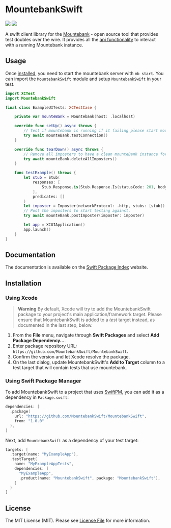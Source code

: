 # MountebankSwift

[![](https://img.shields.io/endpoint?url=https%3A%2F%2Fswiftpackageindex.com%2Fapi%2Fpackages%2FMountebankSwift%2FMountebankSwift%2Fbadge%3Ftype%3Dswift-versions)](https://swiftpackageindex.com/MountebankSwift/MountebankSwift)
[![](https://img.shields.io/endpoint?url=https%3A%2F%2Fswiftpackageindex.com%2Fapi%2Fpackages%2FMountebankSwift%2FMountebankSwift%2Fbadge%3Ftype%3Dplatforms)](https://swiftpackageindex.com/MountebankSwift/MountebankSwift)

A swift client library for the [Mountebank](https://www.mbtest.org/) - open source tool that
provides test doubles over the wire. It provides all the [api functionality](https://www.mbtest.org/docs/api/overview)
to interact with a running Mountebank instance.

## Usage

Once [installed](#installation), you need to start the mountebank server with `mb start`. You can import the
`MountebankSwift` module and setup `MountebankSwift` in your test.

```swift
import XCTest
import MountebankSwift

final class ExampleUITests: XCTestCase {

    private var mounteBank = Mountebank(host: .localhost)

    override func setUp() async throws {
        // Test if mountebank is running if it failing please start mountebank with `mb start`.
        try await mounteBank.testConnection()
    }

    override func tearDown() async throws {
        // Remove all imposters to have a clean mounteBank instance for the next tests.
        try await mounteBank.deleteAllImposters()
    }

    func testExample() throws {
        let stub = Stub(
            responses: [
                Stub.Response.is(Stub.Response.Is(statusCode: 201, body: .text("text")))
            ],
            predicates: []
        )
        let imposter = Imposter(networkProtocol: .http, stubs: [stub])
        // Post the imposters to start testing against.
        try await mounteBank.postImposter(imposter: imposter)

        let app = XCUIApplication()
        app.launch()
    }
}
```

## Documentation

The documentation is available on the [Swift Package Index](https://swiftpackageindex.com/mountebankswift/mountebankswift/main/documentation) website.

## Installation

### Using Xcode

> **Warning**
> By default, Xcode will try to add the MountebankSwift package to your project's main application/framework target.
> Please ensure that MountebankSwift is added to a _test_ target instead, as documented in the last step, below.

 1. From the **File** menu, navigate through **Swift Packages** and select **Add Package Dependency…**.
 2. Enter package repository URL: `https://github.com/MountebankSwift/MountebankSwift`.
 3. Confirm the version and let Xcode resolve the package.
 4. On the last dialog, update MountebankSwift's **Add to Target** column to a test target that will contain
    tests that use mountebank.

### Using Swift Package Manager

To add MountebankSwift to a project that uses [SwiftPM](https://swift.org/package-manager/), you can add it as a
dependency in `Package.swift`:

```swift
dependencies: [
  .package(
    url: "https://github.com/MountebankSwift/MountebankSwift",
    from: "1.0.0"
  ),
]
```

Next, add `MountebankSwift` as a dependency of your test target:

```swift
targets: [
  .target(name: "MyExampleApp"),
  .testTarget(
    name: "MyExampleAppTests",
    dependencies: [
      "MyExampleApp",
      .product(name: "MountebankSwift", package: "MountebankSwift"),
    ]
  )
]
```

## License

The MIT License (MIT). Please see [License File](LICENSE) for more information.
